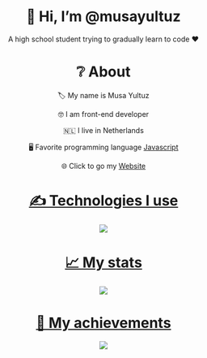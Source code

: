 <div align="center">
<h1> 👋 Hi, I’m @musayultuz </h1>
<p> A high school student trying to gradually learn to code ❤ </p>
  
<h1> ❔ About </h1>
  <p> 🏷 My name is Musa Yultuz </p>
  <p> 🤓 I am front-end developer </p>
  <p> 🇳🇱 I live in Netherlands </p>
  <p> 🖥 Favorite programming language <a href="https://en.wikipedia.org/wiki/JavaScript"> Javascript </a> </p>
  <p> 🌐 Click to go my <a href="https://www.musayultuz.weebly.com/"> Website </p>


<h1> ✍ Technologies I use </h1>
<img src="https://skillicons.dev/icons?i=js,cs,react,nodejs,mongodb,html,css,vscode,atom,discord&theme=dark" />

<h1> 📈 My stats </h1>
<img src="[https://github-readme-stats.vercel.app/api?username=musayultuz&show_icons=true&theme=dark](https://github-readme-stats.vercel.app/api?username=musayultuz&show_icons=true&theme=dark)" />

<h1> 💎 My achievements </h1>
<img src="https://github-profile-trophy.vercel.app/?username=musayultuz&theme=onedark" />
